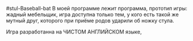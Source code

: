 #stul-Baseball-bat
В моей программе лежит программа, прототип игры: жадный мебельщик, игра доступна только тем, у кого есть такой же мутный друг, которого при приёме родов ударили об ножку стула.

Игра разработанна на ЧИСТОМ АНГЛИЙСКОМ языке, 

